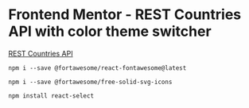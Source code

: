 # Frontend Mentor - REST Countries API with color theme switcher
[REST Countries API](https://restcountries.com) 

```
npm i --save @fortawesome/react-fontawesome@latest
```
```
npm i --save @fortawesome/free-solid-svg-icons
```
```
npm install react-select
```
